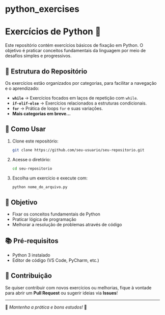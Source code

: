 # python_exercises
# Exercícios de Python 🐍

Este repositório contém exercícios básicos de fixação em Python. O objetivo é praticar conceitos fundamentais da linguagem por meio de desafios simples e progressivos.

## 📌 Estrutura do Repositório
Os exercícios estão organizados por categorias, para facilitar a navegação e o aprendizado:

- **`while`** → Exercícios focados em laços de repetição com `while`.
- **`if-elif-else`** → Exercícios relacionados a estruturas condicionais.
- **`for`** → Prática de loops `for` e suas variações.
- **Mais categorias em breve...**

## 🚀 Como Usar
1. Clone este repositório:
   ```bash
   git clone https://github.com/seu-usuario/seu-repositorio.git
   ```
2. Acesse o diretório:
   ```bash
   cd seu-repositorio
   ```
3. Escolha um exercício e execute com:
   ```bash
   python nome_do_arquivo.py
   ```

## 🎯 Objetivo
- Fixar os conceitos fundamentais de Python
- Praticar lógica de programação
- Melhorar a resolução de problemas através de código

## 📚 Pré-requisitos
- Python 3 instalado
- Editor de código (VS Code, PyCharm, etc.)

## 📢 Contribuição
Se quiser contribuir com novos exercícios ou melhorias, fique à vontade para abrir um **Pull Request** ou sugerir ideias via **Issues**!

---

📝 *Mantenha a prática e bons estudos!* 🚀

